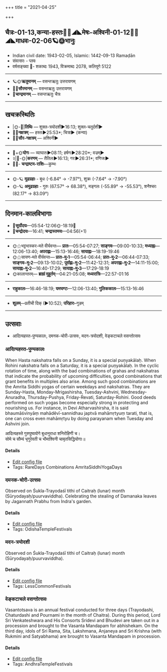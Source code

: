 +++
title = "2021-04-25"

+++
## चैत्रः-01-13,कन्या-हस्तः🌛🌌◢◣मेषः-अश्विनी-01-12🌌🌞◢◣माधवः-02-06🪐🌞भानुः
- Indian civil date: 1943-02-05, Islamic: 1442-09-13 Ramaḍān
- संवत्सरः - प्लवः
- वर्षसङ्ख्या 🌛- शकाब्दः 1943, विक्रमाब्दः 2078, कलियुगे 5122
___________________
- 🪐🌞**ऋतुमानम्** — वसन्तऋतुः उत्तरायणम्
- 🌌🌞**सौरमानम्** — वसन्तऋतुः उत्तरायणम्
- 🌛**चान्द्रमानम्** — वसन्तऋतुः चैत्रः
___________________


## खचक्रस्थितिः
- |🌞-🌛|**तिथिः** — शुक्ल-त्रयोदशी►16:13; शुक्ल-चतुर्दशी►  
- 🌌🌛**नक्षत्रम्** — हस्तः►25:53*; चित्रा► (कन्या)  
- 🌌🌞**सौर-नक्षत्रम्** — अश्विनी►  
___________________
- 🌛+🌞**योगः** — व्याघातः►08:11; हर्षणः►28:20*; वज्रम्►  
- २|🌛-🌞|**करणम्** — तैतिलः►16:13; गरः►26:31*; वणिजः►  
- 🌌🌛- **चन्द्राष्टम-राशिः**—कुम्भः  
___________________
- 🌞-🪐 **मूढग्रहाः** - बुधः (-6.84° → -7.97°), शुक्रः (-7.64° → -7.90°)
- 🌞-🪐 **अमूढग्रहाः** - गुरुः (67.57° → 68.38°), मङ्गलः (-55.89° → -55.53°), शनैश्चरः (82.17° → 83.09°)
___________________


## दिनमान-कालविभागाः
- 🌅**सूर्योदयः**—05:54-12:06🌞️-18:19🌇  
- 🌛**चन्द्रोदयः**—16:41; **चन्द्रास्तमयः**—04:56(+1)  
___________________
- 🌞⚝भट्टभास्कर-मते वीर्यवन्तः— **प्रातः**—05:54-07:27; **साङ्गवः**—09:00-10:33; **मध्याह्नः**—12:06-13:40; **अपराह्णः**—15:13-16:46; **सायाह्नः**—18:19-19:46  
- 🌞⚝सायण-मते वीर्यवन्तः— **प्रातः-मु॰1**—05:54-06:44; **प्रातः-मु॰2**—06:44-07:33; **साङ्गवः-मु॰2**—09:13-10:02; **पूर्वाह्णः-मु॰2**—11:42-12:31; **अपराह्णः-मु॰2**—14:11-15:00; **सायाह्नः-मु॰2**—16:40-17:29; **सायाह्नः-मु॰3**—17:29-18:19  
- 🌞कालान्तरम्— **ब्राह्मं मुहूर्तम्**—04:21-05:08; **मध्यरात्रिः**—22:57-01:16  
___________________
- **राहुकालः**—16:46-18:19; **यमघण्टः**—12:06-13:40; **गुलिककालः**—15:13-16:46  
___________________
- **शूलम्**—प्रतीची दिक् (►10:52); **परिहारः**–गुडम्  
___________________

## उत्सवाः
- आदित्यहस्त-पुण्यकालः, दमनक-चोरी-उत्सवः, मदन-त्रयोदशी, वेङ्कटाचले वसन्तोत्सवः
### आदित्यहस्त-पुण्यकालः

When Hasta nakshatra falls on a Sunday, it is a special puṇyakālaḥ. When Rohini nakshatra falls on a Saturday, it is a special puṇyakālaḥ. In the cyclic rotation of time, along with the bad combinations of grahas and nakshatras that indicate the probability of upcoming difficulties, good combinations that grant benefits in multiples also arise. Among such good combinations are the Amrita Siddhi yogas of certain weekdays and nakshatras. They are Sunday-Hasta, Monday-Mrigashirsha, Tuesday-Ashvini, Wednesday-Anuradha, Thursday-Pushya, Friday-Revati, Saturday-Rohini. Good deeds performed on such yogas become especially strong in protecting and nourishing us.
For instance, in Devi Atharvashirsha, it is said bhaumāśvinyāṃ mahādêvī-sannidhau japtvā mahāmṛtyuṃ tarati, that is, one can cross even mahāmṛtyu by doing parayanam when Tuesday and Ashvini join.

आदित्यहस्ते गुरुपुष्ययोगे बुधानुराधा शनिरोहिणी च।  
सोमे च सौम्यं भृगुरेवती च भौमाश्विनी चामृतसिद्धियोगाः॥



#### Details
- [Edit config file](https://github.com/jyotisham/adyatithi/tree/master/time_focus/amrita-siddhi/description_only/Adityahasta-puNyakAlaH.toml)
- Tags: RareDays Combinations AmritaSiddhiYogaDays


### दमनक-चोरी-उत्सवः

Observed on Śukla-Trayodaśī tithi of Caitraḥ (lunar) month (Sūryodayaḥ/puurvaviddha). Celebrating the stealing of Damanaka leaves by Jagannath Prabhu from Indra's garden.

#### Details
- [Edit config file](https://github.com/jyotisham/adyatithi/tree/master/temples/Odisha/lunar_month/tithi/01/13/damanaka-cOrI-utsavaH.toml)
- Tags: OdishaTempleFestivals


### मदन-त्रयोदशी

Observed on Śukla-Trayodaśī tithi of Caitraḥ (lunar) month (Sūryodayaḥ/puurvaviddha). 

#### Details
- [Edit config file](https://github.com/jyotisham/adyatithi/tree/master/general/lunar_month/tithi/01/13/madana-trayOdazI.toml)
- Tags: LessCommonFestivals


### वेङ्कटाचले वसन्तोत्सवः

Vasantotsava is an annual festival conducted for three days (Trayodashi, Chaturdashi and Pournami in the month of Chaitra). During this period, Lord Sri Venkateshwara and His Consorts Sridevi and Bhudevi are taken out in a procession and brought to the Vasanta Mandapam for abhishekam. On the third day, idols of Sri Rama, Sita, Lakshmana, Anjaneya and Sri Krishna (with Rukmini and Satyabhama) are brought to Vasanta Mandapam in procession.

#### Details
- [Edit config file](https://github.com/jyotisham/adyatithi/tree/master/temples/venkaTAchala/relative_event/vEGkaTAcalE%20vasantOtsava-samApanam/offset__-1/vEGkaTAcalE%20vasantOtsavaH.toml)
- Tags: AndhraTempleFestivals


